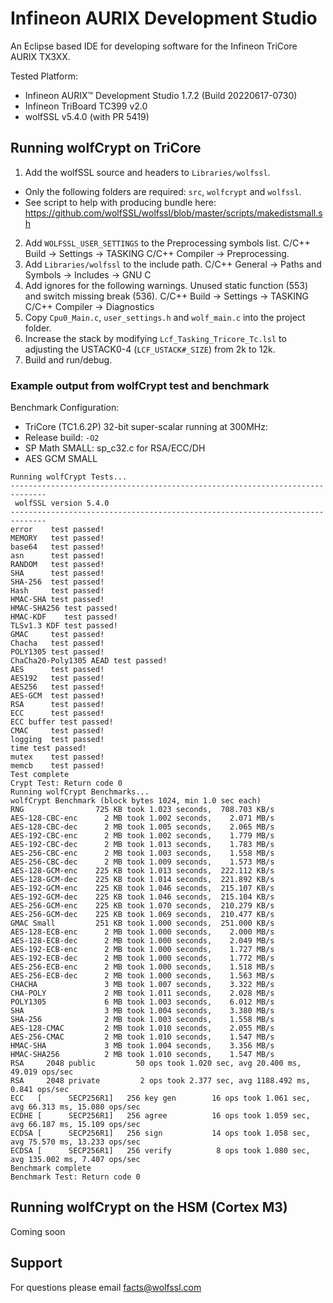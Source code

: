 # Infineon AURIX Development Studio

An Eclipse based IDE for developing software for the Infineon TriCore AURIX TX3XX.

Tested Platform:
* Infineon AURIX™ Development Studio 1.7.2 (Build 20220617-0730)
* Infineon TriBoard TC399 v2.0
* wolfSSL v5.4.0 (with PR 5419)

## Running wolfCrypt on TriCore

1) Add the wolfSSL source and headers to `Libraries/wolfssl`.
  - Only the following folders are required: `src`, `wolfcrypt` and `wolfssl`.
  - See script to help with producing bundle here: https://github.com/wolfSSL/wolfssl/blob/master/scripts/makedistsmall.sh
2) Add `WOLFSSL_USER_SETTINGS` to the Preprocessing symbols list. C/C++ Build -> Settings -> TASKING C/C++ Compiler -> Preprocessing.
3) Add `Libraries/wolfssl` to the include path. C/C++ General -> Paths and Symbols -> Includes -> GNU C
4) Add ignores for the following warnings. Unused static function (553) and switch missing break (536). C/C++ Build -> Settings -> TASKING C/C++ Compiler -> Diagnostics
5) Copy `Cpu0_Main.c`, `user_settings.h` and `wolf_main.c` into the project folder.
6) Increase the stack by modifying `Lcf_Tasking_Tricore_Tc.lsl` to adjusting the USTACK0-4 (`LCF_USTACK#_SIZE`) from 2k to 12k.
6) Build and run/debug.

### Example output from wolfCrypt test and benchmark

Benchmark Configuration:
* TriCore (TC1.6.2P) 32-bit super-scalar running at 300MHz:
* Release build: `-O2`
* SP Math SMALL: sp_c32.c for RSA/ECC/DH
* AES GCM SMALL

```
Running wolfCrypt Tests...
------------------------------------------------------------------------------
 wolfSSL version 5.4.0
------------------------------------------------------------------------------
error    test passed!
MEMORY   test passed!
base64   test passed!
asn      test passed!
RANDOM   test passed!
SHA      test passed!
SHA-256  test passed!
Hash     test passed!
HMAC-SHA test passed!
HMAC-SHA256 test passed!
HMAC-KDF    test passed!
TLSv1.3 KDF test passed!
GMAC     test passed!
Chacha   test passed!
POLY1305 test passed!
ChaCha20-Poly1305 AEAD test passed!
AES      test passed!
AES192   test passed!
AES256   test passed!
AES-GCM  test passed!
RSA      test passed!
ECC      test passed!
ECC buffer test passed!
CMAC     test passed!
logging  test passed!
time test passed!
mutex    test passed!
memcb    test passed!
Test complete
Crypt Test: Return code 0
Running wolfCrypt Benchmarks...
wolfCrypt Benchmark (block bytes 1024, min 1.0 sec each)
RNG                725 KB took 1.023 seconds,  708.703 KB/s
AES-128-CBC-enc      2 MB took 1.002 seconds,    2.071 MB/s
AES-128-CBC-dec      2 MB took 1.005 seconds,    2.065 MB/s
AES-192-CBC-enc      2 MB took 1.002 seconds,    1.779 MB/s
AES-192-CBC-dec      2 MB took 1.013 seconds,    1.783 MB/s
AES-256-CBC-enc      2 MB took 1.003 seconds,    1.558 MB/s
AES-256-CBC-dec      2 MB took 1.009 seconds,    1.573 MB/s
AES-128-GCM-enc    225 KB took 1.013 seconds,  222.112 KB/s
AES-128-GCM-dec    225 KB took 1.014 seconds,  221.892 KB/s
AES-192-GCM-enc    225 KB took 1.046 seconds,  215.107 KB/s
AES-192-GCM-dec    225 KB took 1.046 seconds,  215.104 KB/s
AES-256-GCM-enc    225 KB took 1.070 seconds,  210.279 KB/s
AES-256-GCM-dec    225 KB took 1.069 seconds,  210.477 KB/s
GMAC Small         251 KB took 1.000 seconds,  251.000 KB/s
AES-128-ECB-enc      2 MB took 1.000 seconds,    2.000 MB/s
AES-128-ECB-dec      2 MB took 1.000 seconds,    2.049 MB/s
AES-192-ECB-enc      2 MB took 1.000 seconds,    1.727 MB/s
AES-192-ECB-dec      2 MB took 1.000 seconds,    1.772 MB/s
AES-256-ECB-enc      2 MB took 1.000 seconds,    1.518 MB/s
AES-256-ECB-dec      2 MB took 1.000 seconds,    1.563 MB/s
CHACHA               3 MB took 1.007 seconds,    3.322 MB/s
CHA-POLY             2 MB took 1.011 seconds,    2.028 MB/s
POLY1305             6 MB took 1.003 seconds,    6.012 MB/s
SHA                  3 MB took 1.004 seconds,    3.380 MB/s
SHA-256              2 MB took 1.003 seconds,    1.558 MB/s
AES-128-CMAC         2 MB took 1.010 seconds,    2.055 MB/s
AES-256-CMAC         2 MB took 1.010 seconds,    1.547 MB/s
HMAC-SHA             3 MB took 1.004 seconds,    3.356 MB/s
HMAC-SHA256          2 MB took 1.010 seconds,    1.547 MB/s
RSA     2048 public         50 ops took 1.020 sec, avg 20.400 ms, 49.019 ops/sec
RSA     2048 private         2 ops took 2.377 sec, avg 1188.492 ms, 0.841 ops/sec
ECC   [      SECP256R1]   256 key gen        16 ops took 1.061 sec, avg 66.313 ms, 15.080 ops/sec
ECDHE [      SECP256R1]   256 agree          16 ops took 1.059 sec, avg 66.187 ms, 15.109 ops/sec
ECDSA [      SECP256R1]   256 sign           14 ops took 1.058 sec, avg 75.570 ms, 13.233 ops/sec
ECDSA [      SECP256R1]   256 verify          8 ops took 1.080 sec, avg 135.002 ms, 7.407 ops/sec
Benchmark complete
Benchmark Test: Return code 0
```


## Running wolfCrypt on the HSM (Cortex M3)

Coming soon


## Support

For questions please email facts@wolfssl.com
